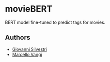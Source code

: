 
# movieBERT

BERT model fine-tuned to predict tags for movies.


## Authors

- [Giovanni Silvestri](https://www.github.com/vannisil)
- [Marcello Vangi](https://www.github.com/uzingr)
